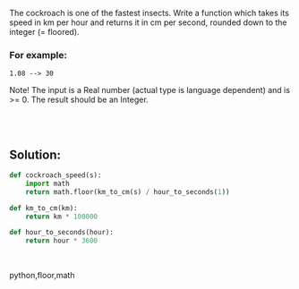 The cockroach is one of the fastest insects. Write a function which takes its speed in km per hour and returns it in cm per second, rounded down to the integer (= floored).

### For example:

```
1.08 --> 30
```

Note! The input is a Real number (actual type is language dependent) and is >= 0. The result should be an Integer.

<br><br>

## Solution:

```py
def cockroach_speed(s):
    import math
    return math.floor(km_to_cm(s) / hour_to_seconds(1))

def km_to_cm(km):
    return km * 100000

def hour_to_seconds(hour):
    return hour * 3600
```


<br>

<tag>python,floor,math<tag>